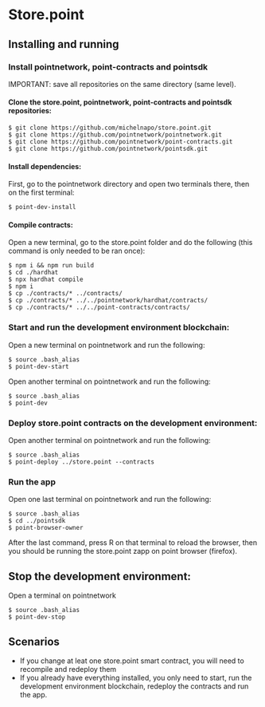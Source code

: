 # Store.point

## Installing and running
### Install pointnetwork, point-contracts and pointsdk
IMPORTANT: save all repositories on the same directory (same level).
#### Clone the store.point, pointnetwork, point-contracts and pointsdk repositories:
```console
$ git clone https://github.com/michelnapo/store.point.git
$ git clone https://github.com/pointnetwork/pointnetwork.git
$ git clone https://github.com/pointnetwork/point-contracts.git
$ git clone https://github.com/pointnetwork/pointsdk.git
```
#### Install dependencies:
First, go to the pointnetwork directory and open two terminals there, then on the first terminal:
```console
$ point-dev-install
```
#### Compile contracts:
Open a new terminal, go to the store.point folder and do the following (this command is only needed to be ran once):
```console
$ npm i && npm run build
$ cd ./hardhat
$ npx hardhat compile
$ npm i
$ cp ./contracts/* ../contracts/
$ cp ./contracts/* ../../pointnetwork/hardhat/contracts/
$ cp ./contracts/* ../../point-contracts/contracts/
```
### Start and run the development environment blockchain:
Open a new terminal on pointnetwork and run the following:
```console
$ source .bash_alias
$ point-dev-start
```
Open another terminal on pointnetwork and run the following:
```console
$ source .bash_alias
$ point-dev
```
### Deploy store.point contracts on the development environment:
Open another terminal on pointnetwork and run the following:
```console
$ source .bash_alias
$ point-deploy ../store.point --contracts
```

### Run the app
Open one last terminal on pointnetwork and run the following:
```console
$ source .bash_alias
$ cd ../pointsdk
$ point-browser-owner
```
After the last command, press R on that terminal to reload the browser, then you should be running the store.point zapp on point browser (firefox).

## Stop the development environment:
Open a terminal on pointnetwork
```console
$ source .bash_alias
$ point-dev-stop
```

## Scenarios
- If you change at leat one store.point smart contract, you will need to recompile and redeploy them
- If you already have everything installed, you only need to start, run the development environment blockchain, redeploy the contracts and run the app.

